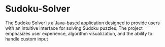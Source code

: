 # Sudoku-Solver
The Sudoku Solver is a Java-based application designed to provide users with an intuitive interface for solving Sudoku puzzles. The project emphasizes user experience, algorithm visualization, and the ability to handle custom input
